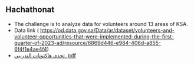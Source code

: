 ## Hachathonat

* The challenge is to analyze data for volunteers around 13 areas of KSA.
* Data link ( https://od.data.gov.sa/Data/ar/dataset/volunteers-and-volunteer-opportunities-that-were-implemented-during-the-first-quarter-of-2023-ad/resource/6869d446-e984-406d-a855-6f4f1e4ae4f4)
* [تحدي هاكثونات التدريبي .pdf](https://github.com/Marwah-alothayqi/Hachathonat/files/12209186/default.pdf)



